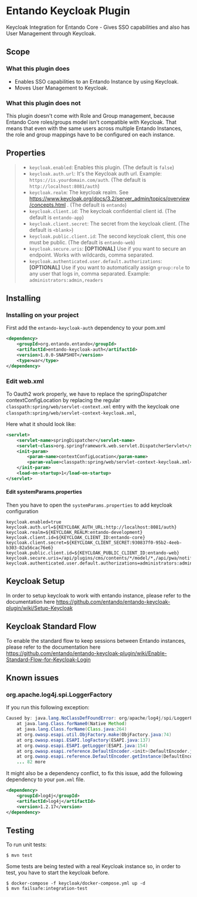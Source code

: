 # Entando Keycloak Plugin
Keycloak Integration for Entando Core - Gives SSO capabilities and also has User Management through Keycloak.

## Scope

### What this plugin does
* Enables SSO capabilities to an Entando Instance by using Keycloak.
* Moves User Management to Keycloak.

### What this plugin does not
This plugin doesn't come with Role and Group management, because Entando Core roles/groups model isn't compatible with Keycloak. That means that even with the same users across multiple Entando Instances, the role and group mappings have to be configured on each instance.

## Properties
>- `keycloak.enabled`: Enables this plugin. (The default is `false`)
>- `keycloak.auth.url`: It's the Keycloak auth url. Example: `https://is.yourdomain.com/auth`. (The default is `http://localhost:8081/auth`)
>- `keycloak.realm`: The keycloak realm. See https://www.keycloak.org/docs/3.2/server_admin/topics/overview/concepts.html . (The default is `entando`)
>- `keycloak.client.id`: The keycloak confidential client id. (The default is `entando-app`)
>- `keycloak.client.secret`: The secret from the keycloak client. (The default is `<blank>`)
>- `keycloak.public.client.id`: The second keycloak client, this one must be public. (The default is `entando-web`)
>- `keycloak.secure.uris`: **[OPTIONAL]** Use if you want to secure an endpoint. Works with wildcards, comma separated.
>- `keycloak.authenticated.user.default.authorizations`: **[OPTIONAL]** Use if you want to automatically assign `group:role` to any user that logs in, comma separated. Example: `administrators:admin,readers`

## Installing

### Installing on your project
First add the `entando-keycloak-auth` dependency to your pom.xml

```xml
<dependency>
    <groupId>org.entando.entando</groupId>
    <artifactId>entando-keycloak-auth</artifactId>
    <version>1.0.0-SNAPSHOT</version>
    <type>war</type>
</dependency>
```

### Edit web.xml
To Oauth2 work properly, we have to replace the springDispatcher contextConfigLocation by replacing the regular `classpath:spring/web/servlet-context.xml` entry with the keycloak one `classpath:spring/web/servlet-context-keycloak.xml`,

Here what it should look like:

```xml
<servlet>
    <servlet-name>springDispatcher</servlet-name>
    <servlet-class>org.springframework.web.servlet.DispatcherServlet</servlet-class>
    <init-param>
        <param-name>contextConfigLocation</param-name>
        <param-value>classpath:spring/web/servlet-context-keycloak.xml</param-value>
    </init-param>
    <load-on-startup>1</load-on-startup>
</servlet>
```

#### Edit systemParams.properties

Then you have to open the `systemParams.properties` to add keycloak configuration

```properties
keycloak.enabled=true
keycloak.auth.url=${KEYCLOAK_AUTH_URL:http://localhost:8081/auth}
keycloak.realm=${KEYCLOAK_REALM:entando-development}
keycloak.client.id=${KEYCLOAK_CLIENT_ID:entando-core}
keycloak.client.secret=${KEYCLOAK_CLIENT_SECRET:930837f0-95b2-4eeb-b303-82a56cac76e6}
keycloak.public.client.id=${KEYCLOAK_PUBLIC_CLIENT_ID:entando-web}
keycloak.secure.uris=/api/plugins/cms/contents/*/model/*,/api/pwa/notifications/*
keycloak.authenticated.user.default.authorizations=administrators:admin,readers
```

## Keycloak Setup
In order to setup keycloak to work with entando instance, please refer to the documentation here https://github.com/entando/entando-keycloak-plugin/wiki/Setup-Keycloak

## Keycloak Standard Flow
To enable the standard flow to keep sessions between Entando instances, please refer to the documentation here
https://github.com/entando/entando-keycloak-plugin/wiki/Enable-Standard-Flow-for-Keycloak-Login

## Known issues

### org.apache.log4j.spi.LoggerFactory

If you run this following exception:

```java
Caused by: java.lang.NoClassDefFoundError: org/apache/log4j/spi/LoggerFactory
	at java.lang.Class.forName0(Native Method)
	at java.lang.Class.forName(Class.java:264)
	at org.owasp.esapi.util.ObjFactory.make(ObjFactory.java:74)
	at org.owasp.esapi.ESAPI.logFactory(ESAPI.java:137)
	at org.owasp.esapi.ESAPI.getLogger(ESAPI.java:154)
	at org.owasp.esapi.reference.DefaultEncoder.<init>(DefaultEncoder.java:75)
	at org.owasp.esapi.reference.DefaultEncoder.getInstance(DefaultEncoder.java:59)
	... 82 more
```

It might also be a dependency conflict, to fix this issue, add the following dependency to your `pom.xml` file.

```xml
<dependency>
    <groupId>log4j</groupId>
    <artifactId>log4j</artifactId>
    <version>1.2.17</version>
</dependency>
```

## Testing
To run unit tests:
```
$ mvn test
```

Some tests are being tested with a real Keycloak instance so, in order to test, you have to start the keycloak before.
```
$ docker-compose -f keycloak/docker-compose.yml up -d
$ mvn failsafe:integration-test
```
